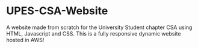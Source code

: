 # UPES-CSA-Website
A website made from scratch for the University Student chapter CSA using HTML, Javascript and CSS.
This is a fully responsive dynamic website hosted in AWS!
